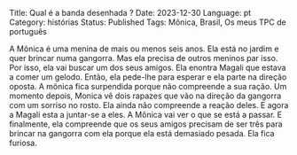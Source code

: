 Title: Qual é a banda desenhada ?
Date: 2023-12-30
Language: pt
Category: histórias
Status: Published
Tags: Mônica, Brasil, Os meus TPC de português

A Mônica é uma menina de mais ou menos seis anos. Ela está no jardim e quer 
brincar numa gangorra. Mas ela precisa de outros meninos par isso. Por isso,
ela vai buscar um dos seus amigos. Ela enontra Magali que estava a comer um 
gelodo. Então, ela pede-lhe para esperar e ela parte na direção oposta. A 
mönica fica surpendida porque não compreende a sua ração. Um momento depois,
Monica vê dois rapazes que vão na direção da gangorra com um sorriso no 
rosto. Ela ainda não compreende a reação deles. E agora a Magali esta a 
juntar-se a eles. A Mônica vai ver o que se está a passar. E finalmente, 
ela compreende que os seus amigos precisam de ser três para brincar na 
gangorra com ela porque ela está demasiado pesada. Ela fica furiosa.